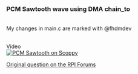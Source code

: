 ### PCM Sawtooth wave using DMA chain_to

<br>
My changes in main.c are marked with @fhdmdev      
<br>     <br>

Video    
[![PCM Sawtooth on Scoppy](https://img.youtube.com/vi/lkWlOsuIeEc/0.jpg)](https://www.youtube.com/watch?v=lkWlOsuIeEc)    


[Original question on the RPI Forums](https://forums.raspberrypi.com/viewtopic.php?f=145&t=321735)    
